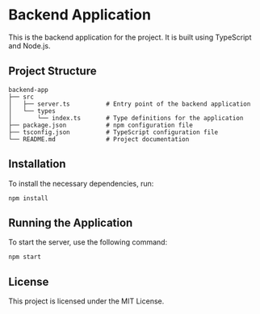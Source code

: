# Backend Application

This is the backend application for the project. It is built using TypeScript and Node.js.

## Project Structure

```
backend-app
├── src
│   ├── server.ts          # Entry point of the backend application
│   └── types
│       └── index.ts       # Type definitions for the application
├── package.json           # npm configuration file
├── tsconfig.json          # TypeScript configuration file
└── README.md              # Project documentation
```

## Installation

To install the necessary dependencies, run:

```
npm install
```

## Running the Application

To start the server, use the following command:

```
npm start
```

## License

This project is licensed under the MIT License.